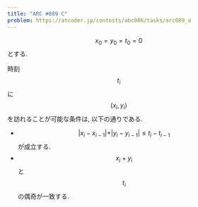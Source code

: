 ```yaml
---
title: "ARC #089 C"
problem: https://atcoder.jp/contests/abc086/tasks/arc089_a
---
```

$$ x_0 = y_0 = t_0 = 0 $$ とする.

時刻 $$ t_i $$ に $$ (x_i, y_i) $$ を訪れることが可能な条件は, 以下の通りである.

* $$ \vert x_i - x_{i-1} \vert + \vert y_i - y_{i-1} \vert \leq t_i-t_{i-1} $$ が成立する.
* $$ x_i+y_i $$ と $$ t_i $$ の偶奇が一致する.

